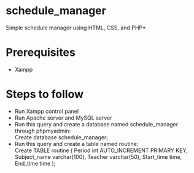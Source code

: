 # schedule_manager
Simple schedule manager using HTML, CSS, and PHP*

<h1>Prerequisites</h1>
<ul>
  <li>Xampp</li> 
</ul>

<h1>Steps to follow</h1>
<ul>
  <li>Run Xampp control panel</li>
  <li>Run Apache server and MySQL server</li>
  <li>Run this query and create a database named schedule_manager through phpmyadmin:<br>
  Create database schedule_manager;
  </li>
  <li>
    Run this query and create a table named routine:<br>
    Create TABLE routine (
    Period int AUTO_INCREMENT PRIMARY KEY,
    Subject_name varchar(100),
    Teacher varchar(50),
    Start_time time,
    End_time time
    );
  </li>
</ul>
